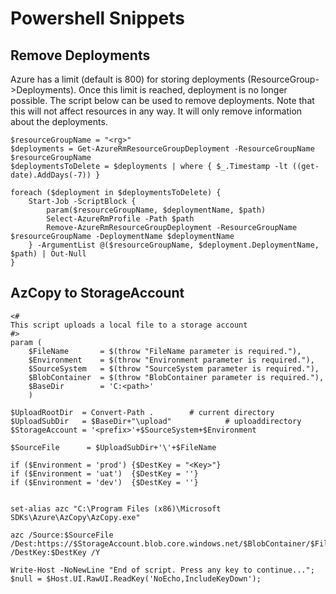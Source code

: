 # Powershell Snippets

## Remove Deployments

Azure has a limit (default is 800) for storing deployments (ResourceGroup->Deployments). Once this limit is reached, deployment is no longer possible. The script below can be used to remove deployments. Note that this will not affect resources in any way. It will only remove information about the deployments.

```
$resourceGroupName = "<rg>"
$deployments = Get-AzureRmResourceGroupDeployment -ResourceGroupName $resourceGroupName
$deploymentsToDelete = $deployments | where { $_.Timestamp -lt ((get-date).AddDays(-7)) }

foreach ($deployment in $deploymentsToDelete) {
	Start-Job -ScriptBlock {
		param($resourceGroupName, $deploymentName, $path)
		Select-AzureRmProfile -Path $path
		Remove-AzureRmResourceGroupDeployment -ResourceGroupName $resourceGroupName -DeploymentName $deploymentName
	} -ArgumentList @($resourceGroupName, $deployment.DeploymentName, $path) | Out-Null
}
```

## AzCopy to StorageAccount

```
<#
This script uploads a local file to a storage account
#>
param (
    $FileName       = $(throw "FileName parameter is required."),
    $Environment    = $(throw "Environment parameter is required."),
    $SourceSystem   = $(throw "SourceSystem parameter is required."),
    $BlobContainer  = $(throw "BlobContainer parameter is required."),
    $BaseDir        = 'C:<path>'
    )

$UploadRootDir  = Convert-Path .		# current directory
$UploadSubDir   = $BaseDir+"\upload"			# uploaddirectory
$StorageAccount = '<prefix>'+$SourceSystem+$Environment

$SourceFile      = $UploadSubDir+'\'+$FileName

if ($Environment = 'prod') {$DestKey = "<Key>"}
if ($Environment = 'uat')  {$DestKey = ''}
if ($Environment = 'dev')  {$DestKey = ''}


set-alias azc "C:\Program Files (x86)\Microsoft SDKs\Azure\AzCopy\AzCopy.exe"  

azc /Source:$SourceFile /Dest:https://$StorageAccount.blob.core.windows.net/$BlobContainer/$FileName  /DestKey:$DestKey /Y

Write-Host -NoNewLine "End of script. Press any key to continue...";
$null = $Host.UI.RawUI.ReadKey('NoEcho,IncludeKeyDown');

```
